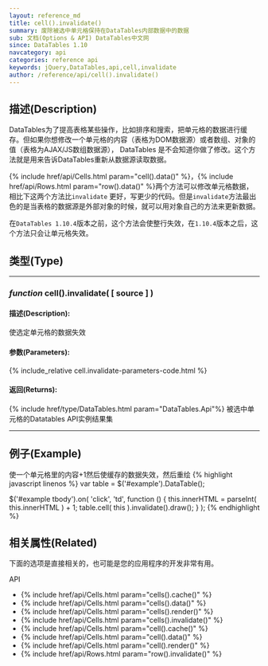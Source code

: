 ```yaml
---
layout: reference_md
title: cell().invalidate()
summary: 废除被选中单元格保持在DataTables内部数据中的数据
sub: 文档(Options & API) DataTables中文网
since: DataTables 1.10
navcategory: api
categories: reference api
keywords: jQuery,DataTables,api,cell,invalidate
author: /reference/api/cell().invalidate()
---
```


## 描述(Description)
DataTables为了提高表格某些操作，比如排序和搜索，把单元格的数据进行缓存。但如果你想修改一个单元格的内容（表格为DOM数据源）或者数组、对象的值（表格为AJAX/JS数组数据源），
DataTables 是不会知道你做了修改。这个方法就是用来告诉DataTables重新从数据源读取数据。

{% include href/api/Cells.html param="cell().data()" %}，{% include href/api/Rows.html param="row().data()" %}两个方法可以修改单元格数据，相比下这两个方法比`invalidate`
更好，写更少的代码。但是`invalidate`方法最出色的是当表格的数据源是外部对象的时候，就可以用对象自己的方法来更新数据。

在`DataTables 1.10.4`版本之前，这个方法会使整行失效，在`1.10.4`版本之后，这个方法只会让单元格失效。


## 类型(Type)

---

### _function_ cell().invalidate( [ source ] )

#### 描述(Description):
使选定单元格的数据失效

#### 参数(Parameters):
{% include_relative cell.invalidate-parameters-code.html %}

#### 返回(Returns):
{% include href/type/DataTables.html param="DataTables.Api"%}
被选中单元格的Datatables API实例结果集

---

## 例子(Example)
使一个单元格里的内容+1然后使缓存的数据失效，然后重绘
{% highlight javascript linenos %}
var table = $('#example').DataTable();
 
$('#example tbody').on( 'click', 'td', function () {
    this.innerHTML = parseInt( this.innerHTML ) + 1;
    table.cell( this ).invalidate().draw();
} );
{% endhighlight %}



## 相关属性(Related)
下面的选项是直接相关的，也可能是您的应用程序的开发非常有用。

API

- {% include href/api/Cells.html param="cells().cache()" %}
- {% include href/api/Cells.html param="cells().data()" %}
- {% include href/api/Cells.html param="cells().render()" %}
- {% include href/api/Cells.html param="cells().invalidate()" %}
- {% include href/api/Cells.html param="cell().cache()" %}
- {% include href/api/Cells.html param="cell().data()" %}
- {% include href/api/Cells.html param="cell().render()" %}
- {% include href/api/Rows.html param="row().invalidate()" %}


